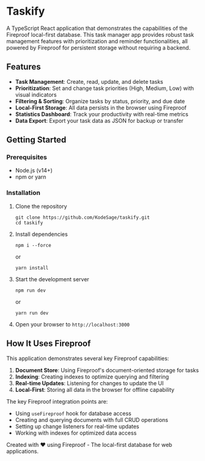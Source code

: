# Taskify

A TypeScript React application that demonstrates the capabilities of the Fireproof local-first database. This task manager app provides robust task management features with prioritization and reminder functionalities, all powered by Fireproof for persistent storage without requiring a backend.

## Features

- **Task Management**: Create, read, update, and delete tasks
- **Prioritization**: Set and change task priorities (High, Medium, Low) with visual indicators
- **Filtering & Sorting**: Organize tasks by status, priority, and due date
- **Local-First Storage**: All data persists in the browser using Fireproof
- **Statistics Dashboard**: Track your productivity with real-time metrics
- **Data Export**: Export your task data as JSON for backup or transfer

## Getting Started

### Prerequisites

- Node.js (v14+)
- npm or yarn

### Installation

1. Clone the repository
   ```
   git clone https://github.com/KodeSage/taskify.git
   cd taskify
   ```

2. Install dependencies
   ```
   npm i --force
   ```
   or
   ```
   yarn install
   ```

3. Start the development server
   ```
   npm run dev
   ```
   or
   ```
   yarn run dev
   ```

4. Open your browser to `http://localhost:3000`



## How It Uses Fireproof

This application demonstrates several key Fireproof capabilities:

1. **Document Store**: Using Fireproof's document-oriented storage for tasks
2. **Indexing**: Creating indexes to optimize querying and filtering
3. **Real-time Updates**: Listening for changes to update the UI
4. **Local-First**: Storing all data in the browser for offline capability

The key Fireproof integration points are:

- Using `useFireproof` hook for database access
- Creating and querying documents with full CRUD operations
- Setting up change listeners for real-time updates
- Working with indexes for optimized data access



Created with ❤️ using Fireproof - The local-first database for web applications.